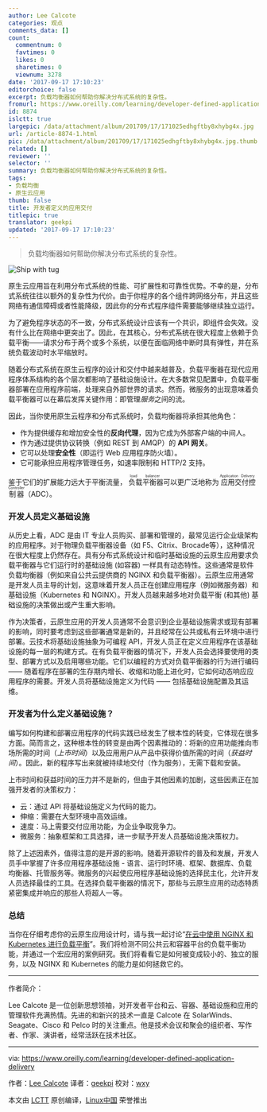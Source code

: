 ```yaml
---
author: Lee Calcote
categories: 观点
comments_data: []
count:
  commentnum: 0
  favtimes: 0
  likes: 0
  sharetimes: 0
  viewnum: 3278
date: '2017-09-17 17:10:23'
editorchoice: false
excerpt: 负载均衡器如何帮助你解决分布式系统的复杂性。
fromurl: https://www.oreilly.com/learning/developer-defined-application-delivery
id: 8874
islctt: true
largepic: /data/attachment/album/201709/17/171025edhgftby8xhybg4x.jpg
url: /article-8874-1.html
pic: /data/attachment/album/201709/17/171025edhgftby8xhybg4x.jpg.thumb.jpg
related: []
reviewer: ''
selector: ''
summary: 负载均衡器如何帮助你解决分布式系统的复杂性。
tags:
- 负载均衡
- 原生云应用
thumb: false
title: 开发者定义的应用交付
titlepic: true
translator: geekpi
updated: '2017-09-17 17:10:23'
---
```



> 
> 负载均衡器如何帮助你解决分布式系统的复杂性。
> 
> 
> 


![Ship with tug](/data/attachment/album/201709/17/171025edhgftby8xhybg4x.jpg)


原生云应用旨在利用分布式系统的性能、可扩展性和可靠性优势。不幸的是，分布式系统往往以额外的复杂性为代价。由于你程序的各个组件跨网络分布，并且这些网络有通信障碍或者性能降级，因此你的分布式程序组件需要能够继续独立运行。


为了避免程序状态的不一致，分布式系统设计应该有一个共识，即组件会失效。没有什么比在网络中更突出了。因此，在其核心，分布式系统在很大程度上依赖于负载平衡——请求分布于两个或多个系统，以便在面临网络中断时具有弹性，并在系统负载波动时水平缩放时。


随着分布式系统在原生云程序的设计和交付中越来越普及，负载平衡器在现代应用程序体系结构的各个层次都影响了基础设施设计。在大多数常见配置中，负载平衡器部署在应用程序前端，处理来自外部世界的请求。然而，微服务的出现意味着负载平衡器可以在幕后发挥关键作用：即管理*服务*之间的流。


因此，当你使用原生云程序和分布式系统时，负载均衡器将承担其他角色：


* 作为提供缓存和增加安全性的**反向代理**，因为它成为外部客户端的中间人。
* 作为通过提供协议转换（例如 REST 到 AMQP）的 **API 网关**。
* 它可以处理**安全性**（即运行 Web 应用程序防火墙）。
* 它可能承担应用程序管理任务，如速率限制和 HTTP/2 支持。


鉴于它们的扩展能力远大于平衡流量，<ruby> 负载平衡器 <rt>  load balancer </rt></ruby>可以更广泛地称为<ruby> 应用交付控制器 <rt>  Application Delivery Controller </rt></ruby>（ADC）。


### 开发人员定义基础设施


从历史上看，ADC 是由 IT 专业人员购买、部署和管理的，最常见运行企业级架构的应用程序。对于物理负载平衡器设备（如 F5、Citrix、Brocade等），这种情况在很大程度上仍然存在。具有分布式系统设计和临时基础设施的云原生应用要求负载平衡器与它们运行时的基础设施 (如容器) 一样具有动态特性。这些通常是软件负载均衡器（例如来自公共云提供商的 NGINX 和负载平衡器）。云原生应用通常是开发人员主导的计划，这意味着开发人员正在创建应用程序（例如微服务器）和基础设施（Kubernetes 和 NGINX）。开发人员越来越多地对负载平衡 (和其他) 基础设施的决策做出或产生重大影响。


作为决策者，云原生应用的开发人员通常不会意识到企业基础设施需求或现有部署的影响，同时要考虑到这些部署通常是新的，并且经常在公共或私有云环境中进行部署。云技术将基础设施抽象为可编程 API，开发人员正在定义应用程序在该基础设施的每一层的构建方式。在有负载平衡器的情况下，开发人员会选择要使用的类型、部署方式以及启用哪些功能。它们以编程的方式对负载平衡器的行为进行编码 —— 随着程序在部署的生存期内增长、收缩和功能上进化时，它如何动态响应应用程序的需要。开发人员将基础设施定义为代码 —— 包括基础设施配置及其运维。


### 开发者为什么定义基础设施？


编写如何构建和部署应用程序的代码实践已经发生了根本性的转变，它体现在很多方面。简而言之，这种根本性的转变是由两个因素推动的：将新的应用功能推向市场所需的时间（*上市时间*）以及应用用户从产品中获得价值所需的时间（*获益时间*）。因此，新的程序写出来就被持续地交付（作为服务），无需下载和安装。


上市时间和获益时间的压力并不是新的，但由于其他因素的加剧，这些因素正在加强开发者的决策权力：


* 云：通过 API 将基础设施定义为代码的能力。
* 伸缩：需要在大型环境中高效运维。
* 速度：马上需要交付应用功能，为企业争取竞争力。
* 微服务：抽象框架和工具选择，进一步赋予开发人员基础设施决策权力。


除了上述因素外，值得注意的是开源的影响。随着开源软件的普及和发展，开发人员手中掌握了许多应用程序基础设施 - 语言、运行时环境、框架、数据库、负载均衡器、托管服务等。微服务的兴起使应用程序基础设施的选择民主化，允许开发人员选择最佳的工具。在选择负载平衡器的情况下，那些与云原生应用的动态特质紧密集成并响应的那些人将超人一等。


### 总结


当你在仔细考虑你的云原生应用设计时，请与我一起讨论“[在云中使用 NGINX 和 Kubernetes 进行负载平衡](http://www.oreilly.com/pub/e/3864?intcmp=il-webops-webcast-reg-webcast_new_site_developer_defined_application_delivery_body_text_cta)”。我们将检测不同公共云和容器平台的负载平衡功能，并通过一个宏应用的案例研究。我们将看看它是如何被变成较小的、独立的服务，以及 NGINX 和 Kubernetes 的能力是如何拯救它的。




---


作者简介：


Lee Calcote 是一位创新思想领袖，对开发者平台和云、容器、基础设施和应用的管理软件充满热情。先进的和新兴的技术一直是 Calcote 在 SolarWinds、Seagate、Cisco 和 Pelco 时的关注重点。他是技术会议和聚会的组织者、写作者、作家、演讲者，经常活跃在技术社区。




---


via: <https://www.oreilly.com/learning/developer-defined-application-delivery>


作者：[Lee Calcote](https://www.oreilly.com/people/7f693-lee-calcote) 译者：[geekpi](https://github.com/geekpi) 校对：[wxy](https://github.com/wxy)


本文由 [LCTT](https://github.com/LCTT/TranslateProject) 原创编译，[Linux中国](https://linux.cn/) 荣誉推出